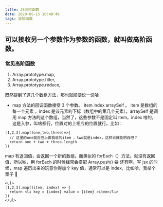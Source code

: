 ```yaml
---
title: JS高阶函数
date: 2020-06-15 10:49:49
tags: 高阶函数
---
```


## 可以接收另一个参数作为参数的函数，就叫做高阶函数。

### 常见高阶函数

1. Array.prototype.map,
2. Array.prototype.filter,
3. Array.prototype.reduce,

既然提到了这几个数组方法，那也就顺便说一说哈

- map 方法的回调函数接受 3 个参数。 item index arraySelf 。 item 是数组的每一个元素 ，index 是该元素的下标（数组中的第几个元素），arraySelf 是调用 map 方法的这个数组，当然了，这些参数不是固定叫 item，index 啥的，这是入参，叫啥都行，位置对的上相应的位置就行。比如：

```
[1,2,3].map((one,two,three)=>{
  // 这里的one就对应上面我说的item ，two就是index，这样说就能明白吧？
  return one + two + three.length
})
```

map 有返回值，会返回一个新的数组，而类似的 forEach（）方法，就没有返回值，所以哟，用 forEach 的时候经常会搭配 Array.push() 😁 还有啊，写 jsx 的时候，map 遍历出来的玩意你得加个 key 值，通常可以是 index，比如哈，我举个栗子 🌰

```
<ul>
[1,2,3].map((item, index) => {
  return <li key = {index} value = {item} >item</li>
})
</ul>
```
